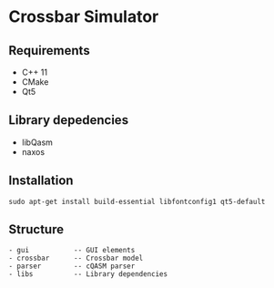 # Crossbar Simulator

## Requirements

- C++ 11
- CMake
- Qt5

## Library depedencies

- libQasm
- naxos

## Installation

```
sudo apt-get install build-essential libfontconfig1 qt5-default
```

## Structure

```
- gui			-- GUI elements
- crossbar      -- Crossbar model
- parser		-- cQASM parser
- libs			-- Library dependencies
```
